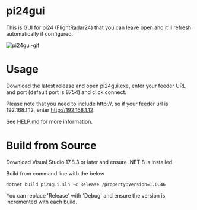 # pi24gui
This is GUI for pi24 (FlightRadar24) that you can leave open and it'll refresh automatically if configured.

![pi24gui-gif](https://github.com/Laim/pi24gui/assets/14845036/f8819acd-da41-433e-8ab4-250f828c972c)

# Usage
Download the latest release and open pi24gui.exe, enter your feeder URL and port (default port is 8754) and click connect.

Please note that you need to include http://, so if your feeder url is 192.168.1.12, enter http://192.168.1.12.

See [HELP.md](HELP.md) for more information.

# Build from Source
Download Visual Studio 17.8.3 or later and ensure .NET 8 is installed. 

Build from command line with the below

`dotnet build pi24gui.sln -c Release /property:Version=1.0.46`

You can replace 'Release' with 'Debug' and ensure the version is incremented with each build.